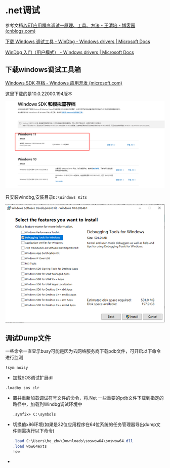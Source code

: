 # .net调试

参考文档[.NET应用程序调试—原理、工具、方法 - 王清培 - 博客园 (cnblogs.com)](https://www.cnblogs.com/wangiqngpei557/p/4027413.html)

[下载 Windows 调试工具 - WinDbg - Windows drivers | Microsoft Docs](https://docs.microsoft.com/zh-cn/windows-hardware/drivers/debugger/debugger-download-tools)

[WinDbg 入门（用户模式） - Windows drivers | Microsoft Docs](https://docs.microsoft.com/zh-cn/windows-hardware/drivers/debugger/getting-started-with-windbg)

## 下载windows调试工具箱

[Windows SDK 存档 - Windows 应用开发 (microsoft.com)](https://developer.microsoft.com/zh-cn/windows/downloads/sdk-archive/)

这里下载的是10.0.22000.194版本

![image-20211221104813640](images\image-20211221104813640.png)

只安装windbg,安装目录`D:\Windows Kits`

![image-20211221093607392](images\image-20211221093607392.png)

## 调试Dump文件

一些命令一直显示busy可能是因为去网络服务商下载pdb文件，可开启以下命令进行监测

```
!sym noisy
```

-  加载SOS调试扩展dll

  ```
  .loadby sos clr
  ```

  

- 置并重新加载调试符号文件的命令，将.Net 一些重要的pdb文件下载到指定的路径中，加载到Windbg调试环境中

  ```
  .symfix+ C:\symbols
  ```

- 切换值x86环境(如果是32位应用程序在64位系统的任务管理器导出dump文件则需执行以下命令)

  ```powershell
  .load C:\Users\he_zhw\Downloads\soswow64\soswow64.dll
  .load wow64exts
  !sw
  ```

  

- 

